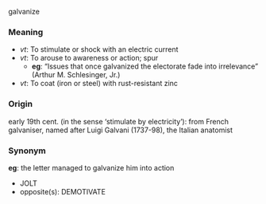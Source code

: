 galvanize
### Meaning
+ _vt_: To stimulate or shock with an electric current
+ _vt_: To arouse to awareness or action; spur
    + __eg__: “Issues that once galvanized the electorate fade into irrelevance” (Arthur M. Schlesinger, Jr.)
+ _vt_: To coat (iron or steel) with rust-resistant zinc

### Origin

early 19th cent. (in the sense ‘stimulate by electricity’): from French galvaniser, named after Luigi Galvani (1737-98), the Italian anatomist

### Synonym

__eg__: the letter managed to galvanize him into action

+ JOLT
+ opposite(s): DEMOTIVATE


